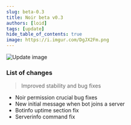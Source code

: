 ```yaml
---
slug: beta-0.3
title: Noir beta v0.3
authors: [loid]
tags: [update]
hide_table_of_contents: true
image: https://i.imgur.com/DgJX2Fm.png
---
```


![Update image](https://i.imgur.com/DgJX2Fm.png)

### List of changes

> Improved stability and bug fixes

- Noir permission crucial bug fixes
- New initial message when bot joins a server
- Botinfo uptime section fix
- Serverinfo command fix
